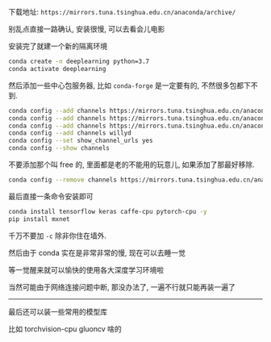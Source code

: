 


下载地址: `https://mirrors.tuna.tsinghua.edu.cn/anaconda/archive/`

别乱点直接一路确认, 安装很慢, 可以去看会儿电影

安装完了就建一个新的隔离环境

```bash
conda create -n deeplearning python=3.7
conda activate deeplearning
```

然后添加一些中心包服务器, 比如 `conda-forge` 是一定要有的, 不然很多包都下不到.

```bash
conda config --add channels https://mirrors.tuna.tsinghua.edu.cn/anaconda/pkgs/main/
conda config --add channels https://mirrors.tuna.tsinghua.edu.cn/anaconda/cloud/conda-forge/
conda config --add channels https://mirrors.tuna.tsinghua.edu.cn/anaconda/cloud/pytorch/
conda config --add channels willyd
conda config --set show_channel_urls yes
conda config --show channels
```

不要添加那个叫 free 的, 里面都是老的不能用的玩意儿, 如果添加了那最好移除.

```bash
conda config --remove channels https://mirrors.tuna.tsinghua.edu.cn/anaconda/pkgs/free/
```

最后直接一条命令安装即可

```bash
conda install tensorflow keras caffe-cpu pytorch-cpu -y
pip install mxnet 
```

千万不要加 `-c` 除非你住在墙外.

然后由于 conda 实在是非常非常的慢, 现在可以去睡一觉

等一觉醒来就可以愉快的使用各大深度学习环境啦

当然可能由于网络连接问题中断, 那没办法了, 一遍不行就只能再装一遍了

---

最后还可以装一些常用的模型库

比如 torchvision-cpu gluoncv 啥的